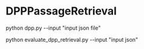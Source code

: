 # DPPPassageRetrieval

python dpp.py --input "input json file" 


python evaluate_dpp_retrieval.py --input "input json"
